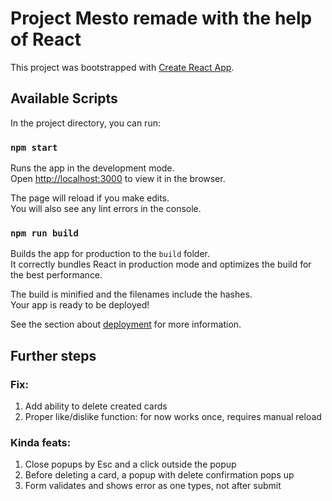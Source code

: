 # Project Mesto remade with the help of React 

This project was bootstrapped with [Create React App](https://github.com/facebook/create-react-app).

## Available Scripts

In the project directory, you can run:

### `npm start`

Runs the app in the development mode.\
Open [http://localhost:3000](http://localhost:3000) to view it in the browser.

The page will reload if you make edits.\
You will also see any lint errors in the console.

### `npm run build`

Builds the app for production to the `build` folder.\
It correctly bundles React in production mode and optimizes the build for the best performance.

The build is minified and the filenames include the hashes.\
Your app is ready to be deployed!

See the section about [deployment](https://facebook.github.io/create-react-app/docs/deployment) for more information.

## Further steps
### Fix:
1. Add ability to delete created cards
2. Proper like/dislike function: for now works once, requires manual reload

### Kinda feats:
1. Close popups by Esc and a click outside the popup
2. Before deleting a card, a popup with delete confirmation pops up
3. Form validates and shows error as one types, not after submit